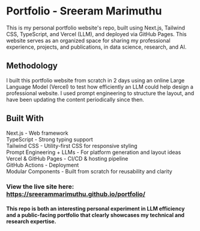 # Portfolio - Sreeram Marimuthu
This is my personal portfolio website's repo, built using Next.js, Tailwind CSS, TypeScript, and Vercel (LLM), and deployed via GitHub Pages. This website serves as an organized space for sharing my professional experience, projects, and publications, in data science, research, and AI.

## Methodology 
I built this portfolio website from scratch in 2 days using an online Large Language Model (Vercel) to test how efficiently an LLM could help design a professional website. I used prompt engineering to structure the layout, and have been updating the content periodically since then.

## Built With
Next.js - Web framework  
TypeScript - Strong typing support  
Tailwind CSS - Utility-first CSS for responsive styling  
Prompt Engineering + LLMs - For platform generation and layout ideas  
Vercel & GitHub Pages - CI/CD & hosting pipeline  
GitHub Actions - Deployment  
Modular Components - Built from scratch for reusability and clarity  

### View the live site here: https://sreerammarimuthu.github.io/portfolio/ 

#### This repo is both an interesting personal experiment in LLM efficiency and a public-facing portfolio that clearly showcases my technical and research expertise.
